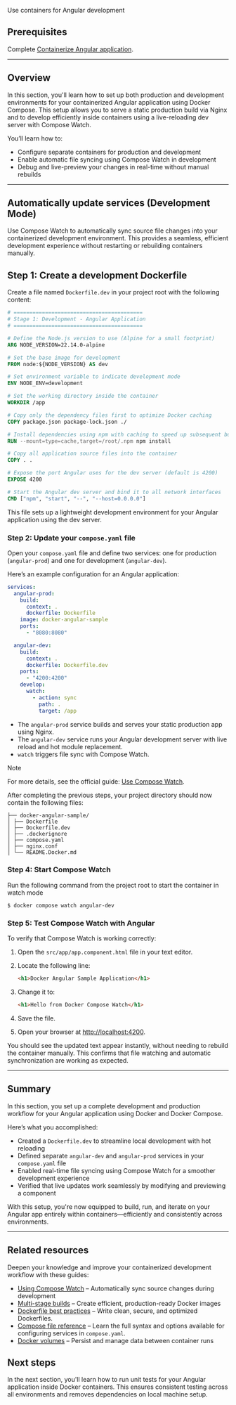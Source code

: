 Use containers for Angular development


## Prerequisites

Complete [Containerize Angular application](containerize.md).

---

## Overview

In this section, you'll learn how to set up both production and development environments for your containerized Angular application using Docker Compose. This setup allows you to serve a static production build via Nginx and to develop efficiently inside containers using a live-reloading dev server with Compose Watch.

You’ll learn how to:
- Configure separate containers for production and development
- Enable automatic file syncing using Compose Watch in development
- Debug and live-preview your changes in real-time without manual rebuilds

---

## Automatically update services (Development Mode)

Use Compose Watch to automatically sync source file changes into your containerized development environment. This provides a seamless, efficient development experience without restarting or rebuilding containers manually.

## Step 1: Create a development Dockerfile

Create a file named `Dockerfile.dev` in your project root with the following content:

```dockerfile
# =========================================
# Stage 1: Development - Angular Application
# =========================================

# Define the Node.js version to use (Alpine for a small footprint)
ARG NODE_VERSION=22.14.0-alpine

# Set the base image for development
FROM node:${NODE_VERSION} AS dev

# Set environment variable to indicate development mode
ENV NODE_ENV=development

# Set the working directory inside the container
WORKDIR /app

# Copy only the dependency files first to optimize Docker caching
COPY package.json package-lock.json ./

# Install dependencies using npm with caching to speed up subsequent builds
RUN --mount=type=cache,target=/root/.npm npm install

# Copy all application source files into the container
COPY . .

# Expose the port Angular uses for the dev server (default is 4200)
EXPOSE 4200

# Start the Angular dev server and bind it to all network interfaces
CMD ["npm", "start", "--", "--host=0.0.0.0"]

```

This file sets up a lightweight development environment for your Angular application using the dev server.


### Step 2: Update your `compose.yaml` file

Open your `compose.yaml` file and define two services: one for production (`angular-prod`) and one for development (`angular-dev`).

Here’s an example configuration for an Angular application:

```yaml
services:
  angular-prod:
    build:
      context: .
      dockerfile: Dockerfile
    image: docker-angular-sample
    ports:
      - "8080:8080"

  angular-dev:
    build:
      context: .
      dockerfile: Dockerfile.dev
    ports:
      - "4200:4200"
    develop:
      watch:
        - action: sync
          path: .
          target: /app
```
- The `angular-prod` service builds and serves your static production app using Nginx.
- The `angular-dev` service runs your Angular development server with live reload and hot module replacement.
- `watch` triggers file sync with Compose Watch.

> [!NOTE]
> For more details, see the official guide: [Use Compose Watch](/manuals/compose/how-tos/file-watch.md).

After completing the previous steps, your project directory should now contain the following files:

```text
├── docker-angular-sample/
│ ├── Dockerfile
│ ├── Dockerfile.dev
│ ├── .dockerignore
│ ├── compose.yaml
│ ├── nginx.conf
│ └── README.Docker.md
```

### Step 4: Start Compose Watch

Run the following command from the project root to start the container in watch mode

```console
$ docker compose watch angular-dev
```

### Step 5: Test Compose Watch with Angular

To verify that Compose Watch is working correctly:

1. Open the `src/app/app.component.html` file in your text editor.

2. Locate the following line:

    ```html
    <h1>Docker Angular Sample Application</h1>
    ```

3. Change it to:

    ```html
    <h1>Hello from Docker Compose Watch</h1>
    ```

4. Save the file.

5. Open your browser at [http://localhost:4200](http://localhost:4200).

You should see the updated text appear instantly, without needing to rebuild the container manually. This confirms that file watching and automatic synchronization are working as expected.

---

## Summary

In this section, you set up a complete development and production workflow for your Angular application using Docker and Docker Compose.

Here’s what you accomplished:
- Created a `Dockerfile.dev` to streamline local development with hot reloading  
- Defined separate `angular-dev` and `angular-prod` services in your `compose.yaml` file  
- Enabled real-time file syncing using Compose Watch for a smoother development experience  
- Verified that live updates work seamlessly by modifying and previewing a component

With this setup, you're now equipped to build, run, and iterate on your Angular app entirely within containers—efficiently and consistently across environments.

---

## Related resources

Deepen your knowledge and improve your containerized development workflow with these guides:

- [Using Compose Watch](/manuals/compose/how-tos/file-watch.md) – Automatically sync source changes during development  
- [Multi-stage builds](/manuals/build/building/multi-stage.md) – Create efficient, production-ready Docker images  
- [Dockerfile best practices](/build/building/best-practices/) – Write clean, secure, and optimized Dockerfiles.
- [Compose file reference](/compose/compose-file/) – Learn the full syntax and options available for configuring services in `compose.yaml`.
- [Docker volumes](/storage/volumes/) – Persist and manage data between container runs  

## Next steps

In the next section, you'll learn how to run unit tests for your Angular application inside Docker containers. This ensures consistent testing across all environments and removes dependencies on local machine setup.

